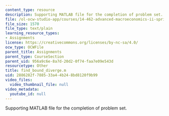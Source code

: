 ```yaml
---
content_type: resource
description: Supporting MATLAB file for the completion of problem set.
file: /ol-ocw-studio-app/courses/14-462-advanced-macroeconomics-ii-spring-2004/2886282f788533a44b248bd8120f9b99_find_bound_diverge.m
file_size: 1570
file_type: text/plain
learning_resource_types:
- Assignments
license: https://creativecommons.org/licenses/by-nc-sa/4.0/
ocw_type: OCWFile
parent_title: Assignments
parent_type: CourseSection
parent_uid: 956a9c6e-8a7d-20d2-0f74-faa7e09e543d
resourcetype: Other
title: find_bound_diverge.m
uid: 2886282f-7885-33a4-4b24-8bd8120f9b99
video_files:
  video_thumbnail_file: null
video_metadata:
  youtube_id: null
---
```

Supporting MATLAB file for the completion of problem set.